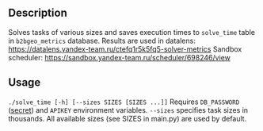 ## Description
Solves tasks of various sizes and saves execution times to `solve_time` table in `b2bgeo_metrics` database.
Results are used in datalens: https://datalens.yandex-team.ru/ctefq1r5k5fq5-solver-metrics
Sandbox scheduler: https://sandbox.yandex-team.ru/scheduler/698246/view


## Usage
`./solve_time [-h] [--sizes SIZES [SIZES ...]]`
Requires `DB_PASSWORD` ([secret](https://yav.yandex-team.ru/secret/sec-01fjhf4xw5g5rq4vnhn1hn3pdx/explore/versions)) and `APIKEY` environment variables.
`--sizes` specifies task sizes in thousands. All available sizes (see SIZES in main.py) are used by default.
